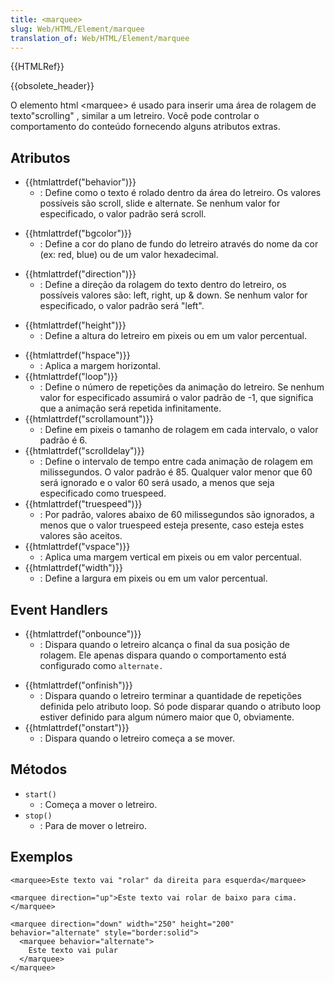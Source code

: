 ```yaml
---
title: <marquee>
slug: Web/HTML/Element/marquee
translation_of: Web/HTML/Element/marquee
---
```

{{HTMLRef}}

{{obsolete_header}}

O elemento html \<marquee> é usado para inserir uma área de rolagem de texto"scrolling" , similar a um letreiro. Você pode controlar o comportamento do conteúdo fornecendo alguns atributos extras.

## Atributos

- {{htmlattrdef("behavior")}}
  - : Define como o texto é rolado dentro da área do letreiro. Os valores possíveis são scroll, slide e alternate. Se nenhum valor for especificado, o valor padrão será scroll.

<!---->

- {{htmlattrdef("bgcolor")}}
  - : Define a cor do plano de fundo do letreiro através do nome da cor (ex: red, blue) ou de um valor hexadecimal.

<!---->

- {{htmlattrdef("direction")}}
  - : Define a direção da rolagem do texto dentro do letreiro, os possíveis valores são: left, right, up & down. Se nenhum valor for especificado, o valor padrão será "left".

<!---->

- {{htmlattrdef("height")}}
  - : Define a altura do letreiro em pixeis ou em um valor percentual.

<!---->

- {{htmlattrdef("hspace")}}
  - : Aplica a margem horizontal.
- {{htmlattrdef("loop")}}
  - : Define o número de repetições da animação do letreiro. Se nenhum valor for especificado assumirá o valor padrão de -1, que significa que a animação será repetida infinitamente.
- {{htmlattrdef("scrollamount")}}
  - : Define em pixeis o tamanho de rolagem em cada intervalo, o valor padrão é 6.
- {{htmlattrdef("scrolldelay")}}
  - : Define o intervalo de tempo entre cada animação de rolagem em milissegundos. O valor padrão é 85. Qualquer valor menor que 60 será ignorado e o valor 60 será usado, a menos que seja especificado como truespeed.
- {{htmlattrdef("truespeed")}}
  - : Por padrão, valores abaixo de 60 milissegundos são ignorados, a menos que o valor truespeed esteja presente, caso esteja estes valores são aceitos.
- {{htmlattrdef("vspace")}}
  - : Aplica uma margem vertical em pixeis ou em valor percentual.
- {{htmlattrdef("width")}}
  - : Define a largura em pixeis ou em um valor percentual.

## Event Handlers

- {{htmlattrdef("onbounce")}}
  - : Dispara quando o letreiro alcança o final da sua posição de rolagem. Ele apenas dispara quando o comportamento está configurado como `alternate.`

<!---->

- {{htmlattrdef("onfinish")}}
  - : Dispara quando o letreiro terminar a quantidade de repetições definida pelo atributo loop. Só pode disparar quando o atributo loop estiver definido para algum número maior que 0, obviamente.
- {{htmlattrdef("onstart")}}
  - : Dispara quando o letreiro começa a se mover.

## Métodos

- `start()`
  - : Começa a mover o letreiro.
- `stop()`
  - : Para de mover o letreiro.

## Exemplos

    <marquee>Este texto vai "rolar" da direita para esquerda</marquee>

    <marquee direction="up">Este texto vai rolar de baixo para cima.</marquee>

    <marquee direction="down" width="250" height="200" behavior="alternate" style="border:solid">
      <marquee behavior="alternate">
        Este texto vai pular
      </marquee>
    </marquee>
